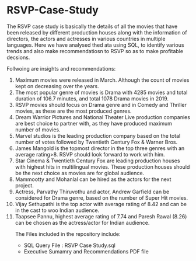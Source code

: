 # RSVP-Case-Study
The RSVP case study is basically the details of all the movies that have been released by different production houses along with the information of directors, the actors and actresses in various countries in multiple languages. Here we have analysed thed ata using SQL, to identify various trends and also make recommendatiosn to RSVP so as to make profitable decsions.

Follwoing are insights and recommendations:
<ol>
<li> Maximum movies were released in March. Although the count of movies kept on decreasing over the years. </li>
  
  <li> The most popular genre of movies is Drama with 4285 movies and total duration of 106.7 minutes, and total 1078 Drama movies in 2019. </li>
    <li> RSVP movies should focus on Drama genre and in Comedy and Thriller movies, as these are the most produced genres. </li>
  <li> Dream Warrior Pictures and National Theater Live production companies are best choice to partner with, as they have produced maximum number of movies. </li>
  <li> Marvel studios is the leading production company based on the total number of votes followed by Twentieth Century Fox & Warner Bros. </li>
  <li> James Mangold is the topmost director in the top three genres with an average rating>8. RSVP should look forward to work with him. </li>
  <li> Star Cinema & Twentieth Century Fox are leading production houses with highest hits in multilingual movies. These production houses should be the next choice as movies are for global audience.
 </li>
  <li> Mammootty and Mohanlal can be hired as the actors for the next project.  </li>
  <li> Actress, Parvathy Thiruvothu and actor, Andrew Garfield can be considered for Drama genre, based on the number of Super Hit movies. </li>
  <li> Vijay Sethupathi is the top actor with average rating of 8.42 and can be in the cast to woo Indian audience.  </li>
  <li> Taapsee Pannu, highest average rating of 7.74 and Paresh Rawal (8.26) can be chosen as the actress/actor for Indian audience. </li>
</ul>

The Files included in the repository include:

<ul>
  <li> SQL Query File : RSVP Case Study.sql </li>
  <li> Executive Sumamry and Recommendations PDF file </li>
 </ul>

